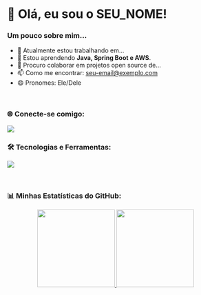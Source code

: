 # 👋 Olá, eu sou o SEU_NOME!

### Um pouco sobre mim...
- 🔭 Atualmente estou trabalhando em...
- 🌱 Estou aprendendo **Java, Spring Boot e AWS**.
- 👯 Procuro colaborar em projetos open source de...
- 📫 Como me encontrar: [seu-email@exemplo.com](mailto:aleftorresbr@gmail.com)
- 😄 Pronomes: Ele/Dele

<br>

### 🌐 Conecte-se comigo:
<a href="https://www.linkedin.com/in/alefstrogulski/" target="_blank"><img src="https://img.shields.io/badge/-LinkedIn-%230077B5?style=for-the-badge&logo=linkedin&logoColor=white" target="_blank"></a>
<br>

### 🛠️ Tecnologias e Ferramentas:
<p align="left">
  <a href="https://skillicons.dev">
    <img src="https://skillicons.dev/icons?i=java,spring,mysql,postgres,git,docker,aws,linux,idea&perline=5" />
  </a>
</p>

<br>

### 📊 Minhas Estatísticas do GitHub:
<p align="center">
  <a href="https://github.com/alef-torres">
    <img height="180em" src="https://github-readme-stats.vercel.app/api?username=SEU_USERNAME&show_icons=true&theme=dracula&include_all_commits=true&count_private=true" />
    <img height="180em" src="https://github-readme-stats.vercel.app/api/top-langs/?username=SEU_USERNAME&layout=compact&langs_count=7&theme=dracula" />
  </a>
</p>
